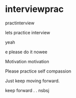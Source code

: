 # interviewprac
practinterview

lets practice interview

yeah

e
please do it nowee

Motivation motivation

Please practice self compassion

Just keep moving forward.

keep forward
. .
nsbsj
